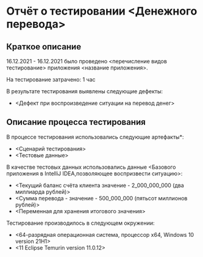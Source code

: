 # Отчёт о тестировании <Денежного перевода>

## Краткое описание

16.12.2021 - 16.12.2021 было проведено <перечисление видов тестирование> приложения <название приложения>.

На тестирование затрачено: 1 час

В результате тестирования выявлены следующие дефекты:
* <Дефект при воспроизведение ситуации на перевод денег>


## Описание процесса тестирования

В процессе тестирования использовались следующие артефакты*:
* <Сценарий тестирования>
* <Тестовые данные>


В качестве тестовых данных использовались данные <Базового приложения в IntelliJ IDEA,позволяющее воспризвести ситуацию>:
* <Текущий баланс счёта клиента значение - 2_000_000_000 (два миллиарда рублей)>
* <Сумма перевода - значение - 500_000_000 (пятьсот миллионов рублей)>
* <Переменная для хранения итогового значения>

Тестирование производилось в следующем окружении:
* <64-разрядная операционная система, процессор x64, Windows 10 version 21H1>
* <11 Eclipse Temurin version 11.0.12>
